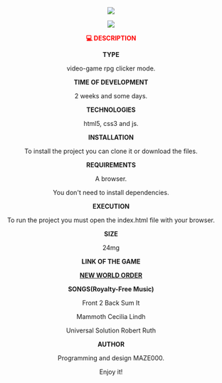 


<p align="center">
<img src="https://user-images.githubusercontent.com/72741681/168866757-0e53796f-5c00-41f3-a5c8-fc4cdb066151.png">
</p>

<p align="center">
<img src="https://user-images.githubusercontent.com/72741681/168800134-4284aa65-290c-4dab-a9d3-757773ddb405.gif">
</p>

<p align="center" style="color:red;"> <strong>💻 DESCRIPTION</strong>

<p align="center"> <strong>TYPE</strong>
<p align="center"> video-game rpg clicker mode.
  
<p align="center"><strong>TIME OF DEVELOPMENT</strong>
<p align="center">2 weeks and some days.

 <p align="center"> <strong>TECHNOLOGIES</strong>
 <p align="center"> html5, css3 and js.

<p align="center"> <strong> INSTALLATION</strong>
 <p align="center"> To install the project you can clone it or download the files.

 <p align="center"><strong>REQUIREMENTS</strong>
 <p align="center"> A browser.
 <p align="center"> You don't need to install dependencies.

<p align="center">  <strong>   EXECUTION</strong>
 <p align="center"> To run the project you must open the index.html file with your browser.

 <p align="center"> <strong>SIZE</strong>
 <p align="center"> 24mg

 <p align="center"> <strong>   LINK OF THE GAME</strong>
<p align="center"> <a href="[https://maze000.github.io/newworldorder.github.io/](https://maze000.github.io/desafio-hola-mundo-rpg/)"><strong>NEW WORLD ORDER</strong></a></p>

 <p align="center"> <strong>SONGS(Royalty-Free Music)</strong>
<p align="center">  Front 2 Back Sum It
<p align="center">  Mammoth Cecilia Lindh
<p align="center">  Universal Solution Robert Ruth

<p align="center">  <strong>AUTHOR</strong>
<p align="center">  Programming and design MAZE000.

<p align="center">  Enjoy it!

  



